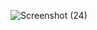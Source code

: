 ![Screenshot (24)](https://github.com/cuongcodedao/WebSocket-JSP-Servlet/assets/125953622/9ca072bb-6678-4b10-a908-05236f24a7f4)
